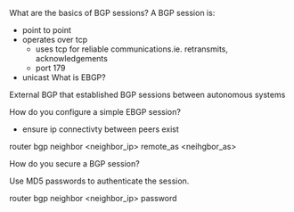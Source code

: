 What are the basics of BGP sessions?
A BGP session is:
- point to point
- operates over tcp
    - uses tcp for reliable communications.ie. retransmits, acknowledgements
    - port 179
- unicast
What is EBGP?

External BGP that established BGP sessions between autonomous systems

How do you configure a simple EBGP session?

- ensure ip connectivty between peers exist

router bgp <asn>
    neighbor <neighbor_ip> remote_as <neihgbor_as>

How do you secure a BGP session?

Use MD5 passwords to authenticate the session. 

router bgp <asn>
    neighbor <neighbor_ip> password <password>

